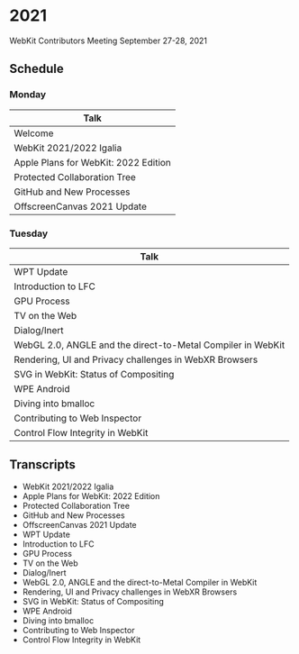 # 2021

WebKit Contributors Meeting September 27-28, 2021

## Schedule

### Monday

|                Talk                   |
| ------------------------------------- |
| Welcome                               |
| WebKit 2021/2022 Igalia               |
| Apple Plans for WebKit: 2022 Edition  |
| Protected Collaboration Tree          |
| GitHub and New Processes              |
| OffscreenCanvas 2021 Update           |

### Tuesday

|                             Talk                              |
| ------------------------------------------------------------- |
| WPT Update                                                    |
| Introduction to LFC                                           |
| GPU Process                                                   |
| TV on the Web                                                 |
| Dialog/Inert                                                  |
| WebGL 2.0, ANGLE and the direct-to-Metal Compiler in WebKit   |
| Rendering, UI and Privacy challenges in WebXR Browsers        |
| SVG in WebKit: Status of Compositing                          |
| WPE Android                                                   |
| Diving into bmalloc                                           |
| Contributing to Web Inspector                                 |
| Control Flow Integrity in WebKit                              |


## Transcripts

* WebKit 2021/2022 Igalia
* Apple Plans for WebKit: 2022 Edition
* Protected Collaboration Tree
* GitHub and New Processes
* OffscreenCanvas 2021 Update
* WPT Update
* Introduction to LFC
* GPU Process
* TV on the Web
* Dialog/Inert
* WebGL 2.0, ANGLE and the direct-to-Metal Compiler in WebKit
* Rendering, UI and Privacy challenges in WebXR Browsers
* SVG in WebKit: Status of Compositing
* WPE Android
* Diving into bmalloc
* Contributing to Web Inspector
* Control Flow Integrity in WebKit
